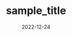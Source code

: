 ---
title:  "sample_title"
excerpt: "카테고리, 태그, 날짜 테스트"

categories:
  - Java

toc: true
toc_sticky: true
 
date: 2022-12-24
last_modified_at: 2022-12-24
---